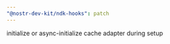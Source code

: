 ```yaml
---
"@nostr-dev-kit/ndk-hooks": patch
---
```


initialize or async-initialize cache adapter during setup
